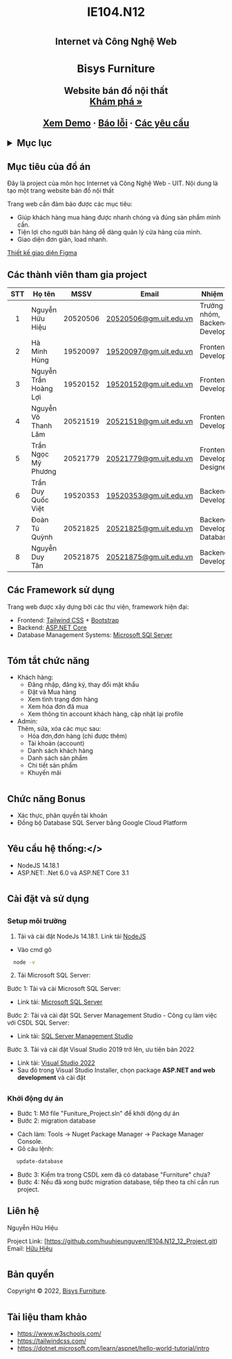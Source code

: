 # <h1 align="center">IE104.N12<h1>
<h2 align="center"> Internet và Công Nghệ Web<h2>

<!-- PROJECT LOGO -->
<div align="center">
  <a href="">
  </a>

  <h3 align="center">Bisys Furniture</h3>

  <p align="center">
    Website bán đồ nội thất
    <br />
    <a href="https://github.com/huuhieunguyen/IE104.N12_12_Project.git"><strong>Khám phá »</strong></a>
    <br />
    <br />
    <a href="#">Xem Demo</a>
    ·
    <a href="https://github.com/huuhieunguyen/IE104.N12_12_Project/issues">Báo lỗi</a>
    ·
    <a href="https://github.com/huuhieunguyen/IE104.N12_12_Project/issues">Các yêu cầu</a>
  </p>
</div>



<!-- TABLE OF CONTENTS -->
<details>
  <summary>Mục lục</summary>
  <ol>
    <li>
      <a href="#muctieu">Mục tiêu đồ án</a>
    </li>
    <li>
      <a href="#dsthanhvien">Danh sách thành viên</a>
    </li>
    <li><a href="#framework">Các Framework</a></li>
    <li>
      <a href="#chucnang">Các chức năng</a>
    </li>
    <li><a href="#yeucau">Yêu cầu hệ thống</a></li>
    <li>
      <a href="#caidat">Cài đặt và sử dụng</a>
      <ul><a href="#setup">Setup môi trường</a></ul>
      <ul><a href="#start">Khởi động dự </a></ul>
    </li>
    <li><a href="#lienhe">Liên hệ</a></li>
    <li><a href="#banquyen">Bản quyền</a></li>
    <li><a href="#thamkhao">Tài liệu tham khảo</a></li>
  </ol>
</details>



<!-- ABOUT THE PROJECT -->
## <h2 id="muctieu">Mục tiêu của đồ án</h2>
Đây là project của môn học Internet và Công Nghệ Web - UIT. Nội dung là tạo một trang website bán đồ nội thất

Trang web cần đảm bảo được các mục tiêu:
- Giúp khách hàng mua hàng được nhanh chóng và đúng sản phẩm mình cần.
- Tiện lợi cho người bán hàng dễ dàng quản lý cửa hàng của mình.
- Giao diện đơn giản, load nhanh.

[Thiết kế giao diện Figma](https://www.figma.com/file/ZgosPCI7KLuUhJLPzKDNL2/BiSys?type=design&node-id=0%3A1&mode=design&t=XVcunZS9xVtGkfWr-1)
## <h2 id="dsthanhvien">Các thành viên tham gia project</h2>
 
| STT| Họ tên         | MSSV                 | Email                                                |     Nhiệm vụ    |
|:--:|----------------|------------------------|----------------------------------------------------|-----------------|
| 1  | Nguyễn Hữu Hiệu       | 20520506 |20520506@gm.uit.edu.vn                                     |Trưởng nhóm, Backend Developer      |
| 2  | Hà Minh Hùng        | 19520097 |19520097@gm.uit.edu.vn                                       |Frontend Developer|
| 3  | Nguyễn Trần Hoàng Lợi     | 19520152 |19520152@gm.uit.edu.vn                                 |Frontend Developer|
| 4  |Nguyễn Võ Thanh Lâm | 20521519 |20521519@gm.uit.edu.vn                                        |Frontend Developer|
| 5  |Trần Ngọc Mỹ Phương | 20521779 |20521779@gm.uit.edu.vn                                        |Frontend Developer, Designer|
| 6  | Trần Duy Quốc Việt | 19520353 |19520353@gm.uit.edu.vn                                        |Backend Developer|
| 7  | Đoàn Tú Quỳnh | 20521825 |20521825@gm.uit.edu.vn                                             |Backend Developer, Database|
| 8  | Nguyễn Duy Tân | 20521875 |20521875@gm.uit.edu.vn                                            |Backend Developer|

### <h2 id="framework">Các Framework sử dụng</h2>

Trang web được xây dựng bởi các thư viện, framework hiện đại:
* Frontend: [Tailwind CSS](https://tailwindcss.com/) + [Bootstrap](https://getbootstrap.com)
* Backend: [ASP.NET Core](https://dotnet.microsoft.com)
* Database Management Systems: [Microsoft SQl Server](https://www.microsoft.com/en-us/sql-server/sql-server-downloads)

# <h2 id="chucnang">Tóm tắt chức năng</h2>
- Khách hàng:<br/>
  + Đăng nhập, đăng ký, thay đổi mật khẩu
  + Đặt và Mua hàng
  + Xem tình trạng đơn hàng
  + Xem hóa đơn đã mua
  + Xem thông tin account khách hàng, cập nhật lại profile 
- Admin:<br/>
  Thêm, sửa, xóa các mục sau:
  + Hóa đơn,đơn hàng (chỉ được thêm)
  + Tài khoản (account)
  + Danh sách khách hàng
  + Danh sách sản phẩm
  + Chi tiết sản phẩm
  + Khuyến mãi <br/>

# <h2 id="bonus">Chức năng Bonus</h2> 
 + Xác thực, phân quyền tài khoản
 + Đồng bộ Database SQL Server bằng Google Cloud Platform

# <h2 id="yeucau">Yêu cầu hệ thống:</>
- NodeJS 14.18.1
- ASP.NET: .Net 6.0 và ASP.NET Core 3.1

# <h2 id="caidat">Cài đặt và sử dụng</h2>
## <h3 id="setup">Setup môi trường</h3>
1. Tải và cài đặt NodeJs 14.18.1. Link tải [NodeJS](https://nodejs.org/dist/v14.18.1/node-v14.18.1-x64.msi)
+ Vào cmd gõ 
 ```sh
   node -v
   ```
2. Tải Microsoft SQL Server:

Bước 1: Tải và cài Microsoft SQL Server:
- Link tải: [Microsoft SQL Server](https://www.microsoft.com/en-us/sql-server/sql-server-downloads)

Bước 2: Tải và cài đặt SQL Server Management Studio - Công cụ làm việc với CSDL SQL Server:
- Link tải: [SQL Server Management Studio](https://learn.microsoft.com/en-us/sql/ssms/download-sql-server-management-studio-ssms?view=sql-server-ver16)

Bước 3. Tải và cài đặt Visual Studio 2019 trở lên, ưu tiên bản 2022 
- Link tải: [Visual Studio 2022](https://visualstudio.microsoft.com/vs/)
- Sau đó trong Visual Studio Installer, chọn package **ASP.NET and web development** và cài đặt

## <h3 id="start">Khởi động dự án</h3> 
- Bước 1: Mở file "Funiture_Project.sln" để khởi động dự án
- Bước 2: migration database 
+ Cách làm: Tools -> Nuget Package Manager -> Package Manager Console.
+ Gõ câu lệnh: 
```sh
   update-database
   ```
- Bước 3: Kiểm tra trong CSDL xem đã có database "Furniture" chưa?
- Bước 4: Nếu đã xong bước migration database, tiếp theo ta chỉ cần run project.

## <h2 id="lienhe">Liên hệ</h2>

Nguyễn Hữu Hiệu

Project Link: [https://github.com/huuhieunguyen/IE104.N12_12_Project.git) </br>
Email: [Hữu Hiệu](mailto:20520506@gm.uit.edu.vn)

# <h2 id="banquyen">Bản quyền</h3>
Copyright © 2022, [Bisys Furniture](https://github.com/huuhieunguyen/IE104.N12_12_Project.git).
# <h2 id="thamkhao">Tài liệu tham khảo</h2> 
- https://www.w3schools.com/
- https://tailwindcss.com/
- https://dotnet.microsoft.com/learn/aspnet/hello-world-tutorial/intro
